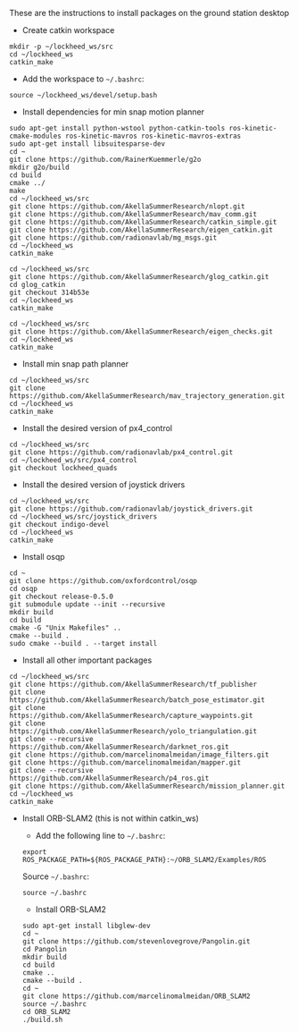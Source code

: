 These are the instructions to install packages on the ground station desktop

- Create catkin workspace

```
mkdir -p ~/lockheed_ws/src
cd ~/lockheed_ws
catkin_make
```

- Add the workspace to `~/.bashrc`:

```
source ~/lockheed_ws/devel/setup.bash
```

- Install dependencies for min snap motion planner
```
sudo apt-get install python-wstool python-catkin-tools ros-kinetic-cmake-modules ros-kinetic-mavros ros-kinetic-mavros-extras
sudo apt-get install libsuitesparse-dev
cd ~
git clone https://github.com/RainerKuemmerle/g2o
mkdir g2o/build
cd build
cmake ../
make
cd ~/lockheed_ws/src
git clone https://github.com/AkellaSummerResearch/nlopt.git 
git clone https://github.com/AkellaSummerResearch/mav_comm.git
git clone https://github.com/AkellaSummerResearch/catkin_simple.git
git clone https://github.com/AkellaSummerResearch/eigen_catkin.git
git clone https://github.com/radionavlab/mg_msgs.git
cd ~/lockheed_ws
catkin_make

cd ~/lockheed_ws/src
git clone https://github.com/AkellaSummerResearch/glog_catkin.git
cd glog_catkin
git checkout 314b53e 
cd ~/lockheed_ws
catkin_make

cd ~/lockheed_ws/src
git clone https://github.com/AkellaSummerResearch/eigen_checks.git
cd ~/lockheed_ws
catkin_make
```

- Install min snap path planner

```
cd ~/lockheed_ws/src
git clone https://github.com/AkellaSummerResearch/mav_trajectory_generation.git
cd ~/lockheed_ws
catkin_make
```

- Install the desired version of px4_control

```
cd ~/lockheed_ws/src
git clone https://github.com/radionavlab/px4_control.git
cd ~/lockheed_ws/src/px4_control
git checkout lockheed_quads
```

- Install the desired version of joystick drivers

```
cd ~/lockheed_ws/src
git clone https://github.com/radionavlab/joystick_drivers.git
cd ~/lockheed_ws/src/joystick_drivers
git checkout indigo-devel
cd ~/lockheed_ws
catkin_make
```

- Install osqp
```
cd ~
git clone https://github.com/oxfordcontrol/osqp
cd osqp
git checkout release-0.5.0
git submodule update --init --recursive
mkdir build
cd build
cmake -G "Unix Makefiles" ..
cmake --build .
sudo cmake --build . --target install
```

- Install all other important packages

```
cd ~/lockheed_ws/src
git clone https://github.com/AkellaSummerResearch/tf_publisher
git clone https://github.com/AkellaSummerResearch/batch_pose_estimator.git
git clone https://github.com/AkellaSummerResearch/capture_waypoints.git
git clone https://github.com/AkellaSummerResearch/yolo_triangulation.git
git clone --recursive https://github.com/AkellaSummerResearch/darknet_ros.git
git clone https://github.com/marcelinomalmeidan/image_filters.git 
git clone https://github.com/marcelinomalmeidan/mapper.git
git clone --recursive https://github.com/AkellaSummerResearch/p4_ros.git
git clone https://github.com/AkellaSummerResearch/mission_planner.git
cd ~/lockheed_ws
catkin_make
```

- Install ORB-SLAM2 (this is not within catkin_ws)

	- Add the following line to ```~/.bashrc```:

	```
	export ROS_PACKAGE_PATH=${ROS_PACKAGE_PATH}:~/ORB_SLAM2/Examples/ROS
	```
	
	Source `~/.bashrc`:
	```
	source ~/.bashrc
	```

	- Install ORB-SLAM2

	```
	sudo apt-get install libglew-dev
	cd ~
	git clone https://github.com/stevenlovegrove/Pangolin.git
	cd Pangolin
	mkdir build
	cd build
	cmake ..
	cmake --build .
	cd ~
	git clone https://github.com/marcelinomalmeidan/ORB_SLAM2
	source ~/.bashrc
	cd ORB_SLAM2
	./build.sh
	```
